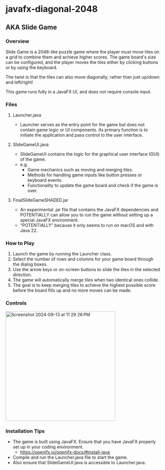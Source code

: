 # javafx-diagonal-2048
## AKA Slide Game

### Overview

Slide Game is a 2048-like puzzle game where the player must move tiles on a grid to combine them and achieve higher scores. The game board's size can be configured, and the player moves the tiles either by clicking buttons or by using the keyboard. 

The twist is that the tiles can also move diagonally, rather than just up/down and left/right!

This game runs fully in a JavaFX UI, and does not require console input. 

### Files

1. Launcher.java
    - Launcher serves as the entry point for the game but does not contain game logic or UI components. Its primary function is to initiate the application and pass control to the user interface.
  
2. SlideGameUI.java
    - SlideGameUI contains the logic for the graphical user interface (GUI) of the game. 
    - e.g.
      -  Game mechanics such as moving and merging tiles.
      - Methods for handling game inputs like button presses or keyboard events.
      - Functionality to update the game board and check if the game is over.
     
3. FinalSlideGameSHADED.jar
    - An experimental .jar file that contains the JavaFX dependencies and POTENTIALLY can allow you to run the game without setting up a special JavaFX environment.
    - "POTENTIALLY" because it only seems to run on macOS and with Java 22. 


### How to Play
1. Launch the game by running the Launcher class.
2. Select the number of rows and columns for your game board through the dialog boxes.
3. Use the arrow keys or on-screen buttons to slide the tiles in the selected direction.
4. The game will automatically merge tiles when two identical ones collide.
5. The goal is to keep merging tiles to achieve the highest possible score before the board fills up and no more moves can be made.

### Controls
<img width="357" alt="Screenshot 2024-09-13 at 11 29 26 PM" src="https://github.com/user-attachments/assets/ab41eb3f-491c-498e-8d46-7b568e13ca4a">


### Installation Tips
- The game is built using JavaFX. Ensure that you have JavaFX properly set up in your coding environment.
    - https://openjfx.io/openjfx-docs/#install-java
- Compile and run the Launcher.java file to start the game.
- Also ensure that SlideGameUI.java is accessible to Launcher.java.



